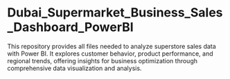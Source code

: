 # Dubai_Supermarket_Business_Sales_Dashboard_PowerBI
This repository provides all files needed to analyze superstore sales data with Power BI. It explores customer behavior, product performance, and regional trends, offering insights for business optimization through comprehensive data visualization and analysis.
